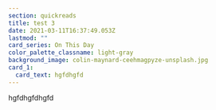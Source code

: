 ```yaml
---
section: quickreads
title: test 3
date: 2021-03-11T16:37:49.053Z
lastmod: ""
card_series: On This Day
color_palette_classname: light-gray
background_image: colin-maynard-ceehmagpyze-unsplash.jpg
card_1:
  card_text: hgfdhgfd
---
```

hgfdhgfdhgfd